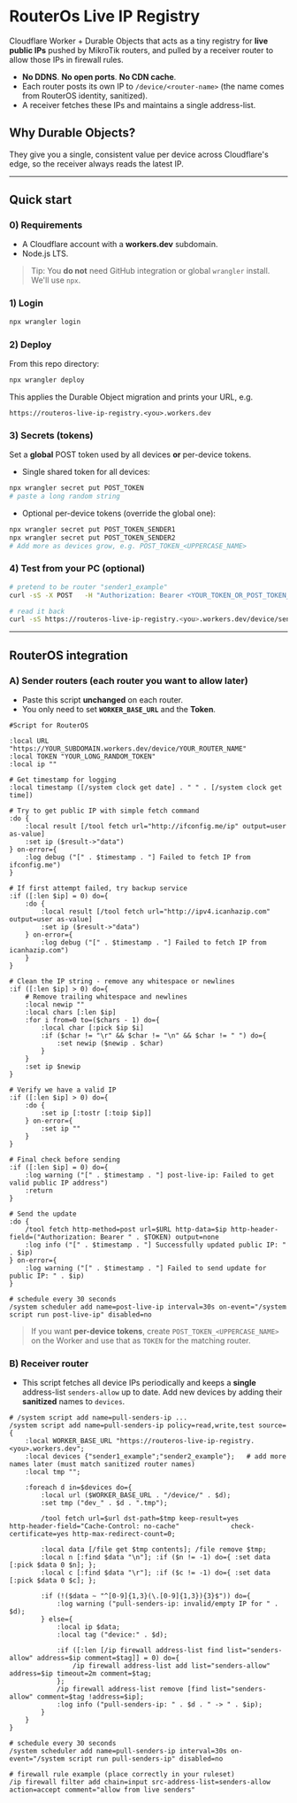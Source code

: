 # RouterOs Live IP Registry

Cloudflare Worker + Durable Objects that acts as a tiny registry for **live public IPs** pushed by MikroTik routers, and pulled by a receiver router to allow those IPs in firewall rules.

- **No DDNS**. **No open ports**. **No CDN cache**.
- Each router posts its own IP to `/device/<router-name>` (the name comes from RouterOS identity, sanitized).
- A receiver fetches these IPs and maintains a single address-list.

## Why Durable Objects?
They give you a single, consistent value per device across Cloudflare's edge, so the receiver always reads the latest IP.

---

## Quick start

### 0) Requirements
- A Cloudflare account with a **workers.dev** subdomain.
- Node.js LTS.

> Tip: You **do not** need GitHub integration or global `wrangler` install. We'll use `npx`.

### 1) Login
```bash
npx wrangler login
```

### 2) Deploy
From this repo directory:
```bash
npx wrangler deploy
```
This applies the Durable Object migration and prints your URL, e.g.
```
https://routeros-live-ip-registry.<you>.workers.dev
```

### 3) Secrets (tokens)
Set a **global** POST token used by all devices **or** per-device tokens.

- Single shared token for all devices:
```bash
npx wrangler secret put POST_TOKEN
# paste a long random string
```

- Optional per-device tokens (override the global one):
```bash
npx wrangler secret put POST_TOKEN_SENDER1
npx wrangler secret put POST_TOKEN_SENDER2
# Add more as devices grow, e.g. POST_TOKEN_<UPPERCASE_NAME>
```

### 4) Test from your PC (optional)
```bash
# pretend to be router "sender1_example"
curl -sS -X POST   -H "Authorization: Bearer <YOUR_TOKEN_OR_POST_TOKEN_SENDER1>"   -H "Content-Type: text/plain"   --data "198.51.100.21"   https://routeros-live-ip-registry.<you>.workers.dev/device/sender1_example

# read it back
curl -sS https://routeros-live-ip-registry.<you>.workers.dev/device/sender1_example
```

---

## RouterOS integration

### A) Sender routers (each router you want to allow later)
- Paste this script **unchanged** on each router.
- You only need to set **`WORKER_BASE_URL`** and the **Token**.

```rsc
#Script for RouterOS

:local URL "https://YOUR_SUBDOMAIN.workers.dev/device/YOUR_ROUTER_NAME"
:local TOKEN "YOUR_LONG_RANDOM_TOKEN"
:local ip ""

# Get timestamp for logging
:local timestamp ([/system clock get date] . " " . [/system clock get time])

# Try to get public IP with simple fetch command
:do {
    :local result [/tool fetch url="http://ifconfig.me/ip" output=user as-value]
    :set ip ($result->"data")
} on-error={
    :log debug ("[" . $timestamp . "] Failed to fetch IP from ifconfig.me")
}

# If first attempt failed, try backup service
:if ([:len $ip] = 0) do={
    :do {
        :local result [/tool fetch url="http://ipv4.icanhazip.com" output=user as-value]
        :set ip ($result->"data")
    } on-error={
        :log debug ("[" . $timestamp . "] Failed to fetch IP from icanhazip.com")
    }
}

# Clean the IP string - remove any whitespace or newlines
:if ([:len $ip] > 0) do={
    # Remove trailing whitespace and newlines
    :local newip ""
    :local chars [:len $ip]
    :for i from=0 to=($chars - 1) do={
        :local char [:pick $ip $i]
        :if ($char != "\r" && $char != "\n" && $char != " ") do={
            :set newip ($newip . $char)
        }
    }
    :set ip $newip
}

# Verify we have a valid IP
:if ([:len $ip] > 0) do={
    :do {
        :set ip [:tostr [:toip $ip]]
    } on-error={
        :set ip ""
    }
}

# Final check before sending
:if ([:len $ip] = 0) do={
    :log warning ("[" . $timestamp . "] post-live-ip: Failed to get valid public IP address")
    :return
}

# Send the update
:do {
    /tool fetch http-method=post url=$URL http-data=$ip http-header-field=("Authorization: Bearer " . $TOKEN) output=none
    :log info ("[" . $timestamp . "] Successfully updated public IP: " . $ip)
} on-error={
    :log warning ("[" . $timestamp . "] Failed to send update for public IP: " . $ip)
}

# schedule every 30 seconds
/system scheduler add name=post-live-ip interval=30s on-event="/system script run post-live-ip" disabled=no
```

> If you want **per-device tokens**, create `POST_TOKEN_<UPPERCASE_NAME>` on the Worker and use that as `TOKEN` for the matching router.

### B) Receiver router
- This script fetches all device IPs periodically and keeps a **single** address-list `senders-allow` up to date. Add new devices by adding their **sanitized** names to `devices`.

```rsc
# /system script add name=pull-senders-ip ...
/system script add name=pull-senders-ip policy=read,write,test source={
    :local WORKER_BASE_URL "https://routeros-live-ip-registry.<you>.workers.dev";
    :local devices {"sender1_example";"sender2_example"};   # add more names later (must match sanitized router names)
    :local tmp "";

    :foreach d in=$devices do={
        :local url ($WORKER_BASE_URL . "/device/" . $d);
        :set tmp ("dev_" . $d . ".tmp");

        /tool fetch url=$url dst-path=$tmp keep-result=yes             http-header-field="Cache-Control: no-cache"             check-certificate=yes http-max-redirect-count=0;

        :local data [/file get $tmp contents]; /file remove $tmp;
        :local n [:find $data "\n"]; :if ($n != -1) do={ :set data [:pick $data 0 $n]; };
        :local c [:find $data "\r"]; :if ($c != -1) do={ :set data [:pick $data 0 $c]; };

        :if (!($data ~ "^[0-9]{1,3}(\.[0-9]{1,3}){3}$")) do={
            :log warning ("pull-senders-ip: invalid/empty IP for " . $d);
        } else={
            :local ip $data;
            :local tag ("device:" . $d);

            :if ([:len [/ip firewall address-list find list="senders-allow" address=$ip comment=$tag]] = 0) do={
                /ip firewall address-list add list="senders-allow" address=$ip timeout=2m comment=$tag;
            };
            /ip firewall address-list remove [find list="senders-allow" comment=$tag !address=$ip];
            :log info ("pull-senders-ip: " . $d . " -> " . $ip);
        }
    }
}

# schedule every 30 seconds
/system scheduler add name=pull-senders-ip interval=30s on-event="/system script run pull-senders-ip" disabled=no

# firewall rule example (place correctly in your ruleset)
/ip firewall filter add chain=input src-address-list=senders-allow action=accept comment="allow from live senders"
```
